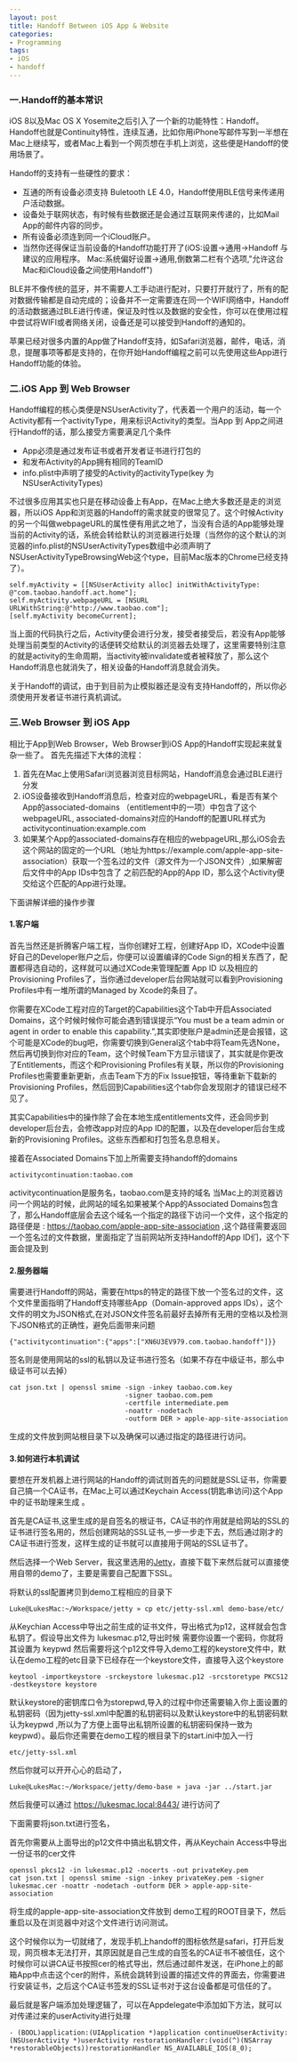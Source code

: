 ```yaml
---
layout: post
title: Handoff Between iOS App & Website
categories:
- Programming
tags:
- iOS
- handoff
---
```


### 一.Handoff的基本常识

iOS 8以及Mac OS X Yosemite之后引入了一个新的功能特性：Handoff。Handoff也就是Continuity特性，连续互通，比如你用iPhone写邮件写到一半想在Mac上继续写，或者Mac上看到一个网页想在手机上浏览，这些便是Handoff的使用场景了。

Handoff的支持有一些硬性的要求：

- 互通的所有设备必须支持 Buletooth LE 4.0，Handoff使用BLE信号来传递用户活动数据。
- 设备处于联网状态，有时候有些数据还是会通过互联网来传递的，比如Mail App的邮件内容的同步。
- 所有设备必须连到同一个iCloud账户。
- 当然你还得保证当前设备的Handoff功能打开了(iOS:设置->通用->Handoff 与建议的应用程序。 Mac:系统偏好设置->通用,倒数第二栏有个选项,"允许这台Mac和iCloud设备之间使用Handoff")

BLE并不像传统的蓝牙，并不需要人工手动进行配对，只要打开就行了，所有的配对数据传输都是自动完成的；设备并不一定需要连在同一个WIFI网络中，Handoff的活动数据通过BLE进行传递，保证及时性以及数据的安全性，你可以在使用过程中尝试将WIFI或者网络关闭，设备还是可以接受到Handoff的通知的。

苹果已经对很多内置的App做了Handoff支持，如Safari浏览器，邮件，电话，消息，提醒事项等都是支持的，在你开始Handoff编程之前可以先使用这些App进行Handoff功能的体验。


### 二.iOS App 到 Web Browser

Handoff编程的核心类便是NSUserActivity了，代表着一个用户的活动，每一个Activity都有一个activityType，用来标识Activity的类型。当App 到 App之间进行Handoff的话，那么接受方需要满足几个条件

- App必须是通过发布证书或者开发者证书进行打包的
- 和发布Activity的App拥有相同的TeamID
- info.plist中声明了接受的Activity的activityType(key 为 NSUserActivityTypes)

不过很多应用其实也只是在移动设备上有App，在Mac上绝大多数还是走的浏览器，所以iOS App和浏览器的Handoff的需求就变的很常见了。这个时候Activity的另一个叫做webpageURL的属性便有用武之地了，当没有合适的App能够处理当前的Activity的话，系统会转给默认的浏览器进行处理（当然你的这个默认的浏览器的info.plist的NSUserActivityTypes数组中必须声明了 NSUserActivityTypeBrowsingWeb这个type，目前Mac版本的Chrome已经支持了）。

```
self.myActivity = [[NSUserActivity alloc] initWithActivityType: @"com.taobao.handoff.act.home"];
self.myActivity.webpageURL = [NSURL URLWithString:@"http://www.taobao.com"];
[self.myActivity becomeCurrent];
```

当上面的代码执行之后，Activity便会进行分发，接受者接受后，若没有App能够处理当前类型的Activity的话便转交给默认的浏览器去处理了，这里需要特别注意的就是activity的生命周期，当activity被invalidate或者被释放了，那么这个Handoff消息也就消失了，相关设备的Handoff消息就会消失。

关于Handoff的调试，由于到目前为止模拟器还是没有支持Handoff的，所以你必须使用开发者证书进行真机调试。

### 三.Web Browser 到 iOS App

相比于App到Web Browser，Web Browser到iOS App的Handoff实现起来就复杂一些了。
首先先描述下大体的流程：
 
1. 首先在Mac上使用Safari浏览器浏览目标网站，Handoff消息会通过BLE进行分发
2. iOS设备接收到Handoff消息后，检查对应的webpageURL，看是否有某个App的associated-domains （entitlement中的一项）中包含了这个webpageURL, associated-domains对应的Handoff的配置URL样式为 activitycontinuation:example.com
3. 如果某个App的associated-domains存在相应的webpageURL,那么iOS会去这个网站的固定的一个URL（地址为https://example.com/apple-app-site-association）获取一个签名过的文件（源文件为一个JSON文件）,如果解密后文件中的App IDs中包含了 之前匹配的App的App ID，那么这个Activity便交给这个匹配的App进行处理。

下面讲解详细的操作步骤

#### 1.客户端
首先当然还是折腾客户端工程，当你创建好工程，创建好App ID，XCode中设置好自己的Developer账户之后，你便可以设置编译的Code Sign的相关东西了，配置都得选自动的，这样就可以通过XCode来管理配置 App ID 以及相应的 Provisioning Profiles了，当你通过developer后台网站就可以看到Provisioning Profiles中有一堆所谓的Managed by Xcode的条目了。

你需要在XCode工程对应的Target的Capabilities这个Tab中开启Associated Domains，这个时候时候你可能会遇到错误提示“You must be a team admin or agent in order to enable this capability.”,其实即使账户是admin还是会报错，这个可能是XCode的bug吧，你需要切换到General这个tab中将Team先选None，然后再切换到你对应的Team，这个时候Team下方显示错误了，其实就是你更改了Entitlements，而这个和Provisioning Profiles有关联，所以你的Provisioning Profiles也需要重新更新，点击Team下方的Fix Issue按钮，等待重新下载新的Provisioning Profiles，然后回到Capabilities这个tab你会发现刚才的错误已经不见了。 

其实Capabilities中的操作除了会在本地生成entitlements文件，还会同步到developer后台去，会修改app对应的App ID的配置，以及在developer后台生成新的Provisioning Profiles。这些东西都和打包签名息息相关。

接着在Associated Domains下加上所需要支持handoff的domains

```
activitycontinuation:taobao.com
```

activitycontinuation是服务名，taobao.com是支持的域名
当Mac上的浏览器访问一个网站的时候，此网站的域名如果被某个App的Associated Domains包含了，那么Handoff底层会去这个域名一个指定的路径下访问一个文件，这个指定的路径便是 :
https://taobao.com/apple-app-site-association ,这个路径需要返回一个签名过的文件数据，里面指定了当前网站所支持Handoff的App ID们，这个下面会提及到

#### 2.服务器端
需要进行Handoff的网站，需要在https的特定的路径下放一个签名过的文件，这个文件里面指明了Handoff支持哪些App（Domain-approved apps IDs），这个文件的明文为JSON格式,在对JSON文件签名前最好去掉所有无用的空格以及检测下JSON格式的正确性，避免后面带来问题

```
{"activitycontinuation":{"apps":["XN6U3EV979.com.taobao.handoff"]}}
```


签名则是使用网站的ssl的私钥以及证书进行签名（如果不存在中级证书，那么中级证书可以去掉）

```
cat json.txt | openssl smime -sign -inkey taobao.com.key
                             -signer taobao.com.pem
                             -certfile intermediate.pem
                             -noattr -nodetach
                             -outform DER > apple-app-site-association
```

生成的文件放到网站根目录下以及确保可以通过指定的路径进行访问。


#### 3.如何进行本机调试 

要想在开发机器上进行网站的Handoff的调试则首先的问题就是SSL证书，你需要自己搞一个CA证书，在Mac上可以通过Keychain Access(钥匙串访问)这个App中的证书助理来生成 。

首先是CA证书,这里生成的是自签名的根证书，CA证书的作用就是给网站的SSL的证书进行签名用的，然后创建网站的SSL证书,一步一步走下去，然后通过刚才的CA证书进行签发，这样生成的证书就可以直接用于网站的SSL证书了。

然后选择一个Web Server，我这里选用的[Jetty](http://download.eclipse.org/jetty/)，直接下载下来然后就可以直接使用自带的demo了，主要是需要自己配置下SSL。

将默认的ssl配置拷贝到demo工程相应的目录下
```
Luke@LukesMac:~/Workspace/jetty » cp etc/jetty-ssl.xml demo-base/etc/ 
```

从Keychian Access中导出之前生成的证书文件，导出格式为p12，这样就会包含私钥了。假设导出文件为 lukesmac.p12,导出时候 需要你设置一个密码，你就将其设置为 keypwd
然后需要将这个p12文件导入demo工程的keystore文件中，默认在demo工程的etc目录下已经存在一个keystore文件，直接导入这个keystore

```
keytool -importkeystore -srckeystore lukesmac.p12 -srcstoretype PKCS12 -destkeystore keystore
```
默认keystore的密钥库口令为storepwd,导入的过程中你还需要输入你上面设置的私钥密码（因为jetty-ssl.xml中配置的私钥密码以及默认keystore中的私钥密码默认为keypwd
,所以为了方便上面导出私钥所设置的私钥密码保持一致为keypwd）。最后你还需要在demo工程的根目录下的start.ini中加入一行

```
etc/jetty-ssl.xml
```

然后你就可以开开心心的启动了，

```
Luke@LukesMac:~/Workspace/jetty/demo-base » java -jar ../start.jar
```


然后我便可以通过 https://lukesmac.local:8443/ 进行访问了

下面需要将json.txt进行签名，

首先你需要从上面导出的p12文件中搞出私钥文件，再从Keychain Access中导出一份证书的cer文件

```
openssl pkcs12 -in lukesmac.p12 -nocerts -out privateKey.pem
cat json.txt | openssl smime -sign -inkey privateKey.pem -signer lukesmac.cer -noattr -nodetach -outform DER > apple-app-site-association
```

将生成的apple-app-site-association文件放到 demo工程的ROOT目录下，然后重启以及在浏览器中对这个文件进行访问测试。

这个时候你以为一切就绪了，发现手机上handoff的图标依然是safari，打开后发现，网页根本无法打开，其原因就是自己生成的自签名的CA证书不被信任，这个时候你可以讲CA证书按照cer的格式导出，然后通过邮件发送，在iPhone上的邮箱App中点击这个cer的附件，系统会跳转到设置的描述文件的界面去，你需要进行安装证书，之后这个CA证书签发的SSL证书对于这台设备都是可信任的了。


最后就是客户端添加处理逻辑了，可以在Appdelegate中添加如下方法，就可以对传递过来的userActivity进行处理
```
- (BOOL)application:(UIApplication *)application continueUserActivity:(NSUserActivity *)userActivity restorationHandler:(void(^)(NSArray *restorableObjects))restorationHandler NS_AVAILABLE_IOS(8_0);
```
